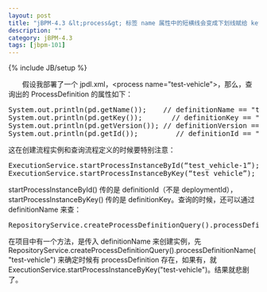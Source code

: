 ```yaml
---
layout: post
title: "jBPM-4.3 &lt;process&gt; 标签 name 属性中的短横线会变成下划线赋给 key 属性"
description: ""
category: jBPM-4.3
tags: [jbpm-101]
---
```

{% include JB/setup %}

　　假设我部署了一个 jpdl.xml，&lt;process name="test-vehicle"&gt;，那么，查询出的 ProcessDefinition 的属性如下：

<pre class="prettyprint linenums">
System.out.println(pd.getName());    // definitionName == "test-vehicle"  
System.out.println(pd.getKey());       // definitionKey == "test_vehicle"  
System.out.println(pd.getVersion()); // definitionVersion == "1"  
System.out.println(pd.getId());         // definitionId == "test_vehicle-1" 
</pre> 

这在创建流程实例和查询流程定义的时候要特别注意：

<pre class="prettyprint linenums">
ExecutionService.startProcessInstanceById(“test_vehicle-1”);  
ExecutionService.startProcessInstanceByKey(“test_vehicle”);  
</pre>

startProcessInstanceById() 传的是 definitionId（不是 deploymentId），startProcessInstanceByKey() 传的是 definitionKey。查询的时候，还可以通过 definitionName 来查：

<pre class="prettyprint linenums">
RepositoryService.createProcessDefinitionQuery().processDefinitionName("test-vehicle"); 
</pre>

在项目中有一个方法，是传入 definitionName 来创建实例，先 RepositoryService.createProcessDefinitionQuery().processDefinitionName("test-vehicle") 来确定时候有 processDefinition 存在，如果有，就 ExecutionService.startProcessInstanceByKey("test-vehicle")。结果就悲剧了。